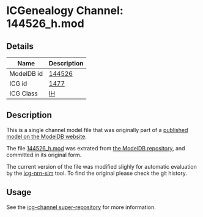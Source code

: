 # ICGenealogy Channel: 144526\_h.mod

## Details

Name | Description
---- | -----------
ModelDB id | [144526](http://senselab.med.yale.edu/ModelDB/ShowModel.cshtml?model=144526)
ICG id | [1477](http://icg.neurotheory.ox.ac.uk/channels/4/1477)
ICG Class | [IH](http://icg.neurotheory.ox.ac.uk/channels/4)

## Description

This is a single channel model file that was originally part of a [published model on the ModelDB website](http://senselab.med.yale.edu/mModelDB/ShowModel.cshtml?model=144526).


The file [144526\_h.mod](144526_h.mod) was extrated from [the ModelDB repository](http://senselab.med.yale.edu/ModelDB/ShowModel.cshtml?model=144526), and committed in its original form.

The current version of the file was modified slighly for automatic evaluation by the [icg-nrn-sim](https://github.com/icgenealogy/icg-nrn-sim) tool. To find the original please check the git history.


## Usage

See the [icg-channel super-repository](https://github.com/icgenealogy/icg-channels) for more information.